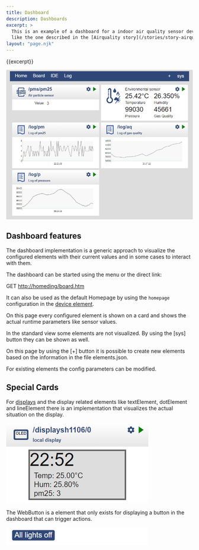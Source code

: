 ```yaml
---
title: Dashboard
description: Dashboards
excerpt: >
  This is an example of a dashboard for a indoor air quality sensor device
  like the one described in the [Airquality story](/stories/story-airquality.md).
layout: "page.njk"
---
```


{{excerpt}}

![dashboard ui](/dev/dashboard.png)


## Dashboard features

The dashboard implementation is a generic approach to visualize the configured elements with their current
values and in some cases to interact with them.

The dashboard can be started using the menu or the direct link:

GET <http://homeding/board.htm>

It can also be used as the default Homepage by using the `homepage` configuration in the [device element](/elements/device.md).

On this page every configured element is shown on a card and shows the actual runtime parameters like sensor values.

In the standard view some elements are not visualized. By using the [sys] button they can be shown as well.

On this page by using the [+] button it is possible to create new elements based on the information in the file elements.json.

For existing elements the config parameters can be modified.


## Special Cards

For [displays](/displays/index.md) and the display related elements like textElement, dotElement and lineElement
there is an implementation that visualizes the actual situation on the display.

![displaycard](/elements/displaycard.png)

The WebButton is a element that only exists for displaying a button in the dashboard that can trigger actions.

![webbuttoncard](/elements/webbuttoncard.png)

